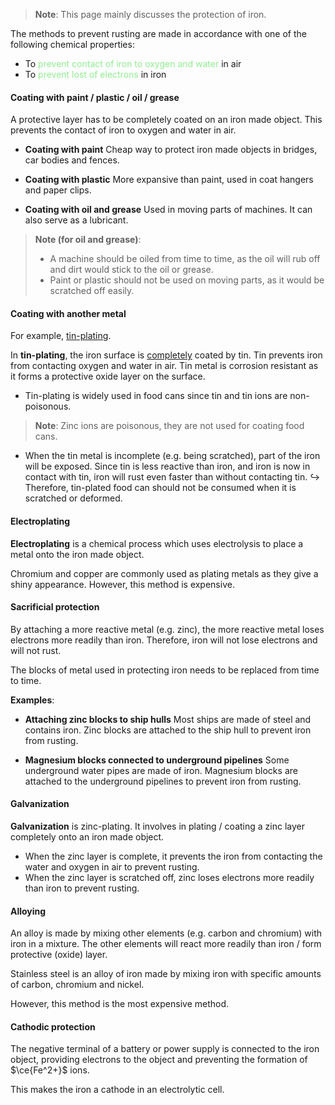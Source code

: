 > **Note**:
> This page mainly discusses the protection of iron.

The methods to prevent rusting are made in accordance with one of the following chemical properties:
- To <span style="color: lightgreen">prevent contact of iron to oxygen and water</span> in air
- To <span style="color: lightgreen">prevent lost of electrons</span> in iron

#### Coating with paint / plastic / oil / grease
A protective layer has to be completely coated on an iron made object. This prevents the contact of iron to oxygen and water in air.
- **Coating with paint**
  Cheap way to protect iron made objects in bridges, car bodies and fences.

- **Coating with plastic**
  More expansive than paint, used in coat hangers and paper clips.

- **Coating with oil and grease**
  Used in moving parts of machines. It can also serve as a lubricant.

> **Note (for oil and grease)**:
> - A machine should be oiled from time to time, as the oil will rub off and dirt would stick to the oil or grease.
> - Paint or plastic should not be used on moving parts, as it would be scratched off easily.

#### Coating with another metal
For example, <u>tin-plating</u>.

In **tin-plating**, the iron surface is <u>completely</u> coated by tin. Tin prevents iron from contacting oxygen and water in air. Tin metal is corrosion resistant as it forms a protective oxide layer on the surface.

- Tin-plating is widely used in food cans since tin and tin ions are non-poisonous.

> **Note**:
> Zinc ions are poisonous, they are not used for coating food cans.

- When the tin metal is incomplete (e.g. being scratched), part of the iron will be exposed. Since tin is less reactive than iron, and iron is now in contact with tin, iron will rust even faster than without contacting tin.
  ↪️ Therefore, tin-plated food can should not be consumed when it is scratched or deformed.

#### Electroplating
**Electroplating** is a chemical process which uses electrolysis to place a metal onto the iron made object.

Chromium and copper are commonly used as plating metals as they give a shiny appearance. However, this method is expensive.

#### Sacrificial protection
By attaching a more reactive metal (e.g. zinc), the more reactive metal loses electrons more readily than iron. Therefore, iron will not lose electrons and will not rust.

The blocks of metal used in protecting iron needs to be replaced from time to time.

**Examples**:
- **Attaching zinc blocks to ship hulls**
  Most ships are made of steel and contains iron. Zinc blocks are attached to the ship hull to prevent iron from rusting.

- **Magnesium blocks connected to underground pipelines**
  Some underground water pipes are made of iron. Magnesium blocks are attached to the underground pipelines to prevent iron from rusting.

#### Galvanization
**Galvanization** is zinc-plating. It involves in plating / coating a zinc layer completely onto an iron made object.
- When the zinc layer is complete, it prevents the iron from contacting the water and oxygen in air to prevent rusting.
- When the zinc layer is scratched off, zinc loses electrons more readily than iron to prevent rusting.

#### Alloying
An alloy is made by mixing other elements (e.g. carbon and chromium) with iron in a mixture. The other elements will react more readily than iron / form protective (oxide) layer.

Stainless steel is an alloy of iron made by mixing iron with specific amounts of carbon, chromium and nickel.

However, this method is the most expensive method.

#### Cathodic protection
The negative terminal of a battery or power supply is connected to the iron object, providing electrons to the object and preventing the formation of $\ce{Fe^2+}$ ions.

This makes the iron a cathode in an electrolytic cell.

